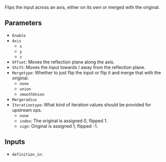 Flips the input across an axis, either on its own or merged with the original.

## Parameters

* `Enable`
* `Axis`
  * `x`
  * `y`
  * `z`
* `Offset`: Moves the reflection plane along the axis.
* `Shift`: Moves the input towards / away from the reflection plane.
* `Mergetype`: Whether to just flip the input or flip it and merge that with the original.
  * `none`
  * `union`
  * `smoothUnion`
* `Mergeradius`
* `Iterationtype`: What kind of iteration values should be provided for upstream ops.
  * `none`
  * `index`: The original is assigned 0, flipped 1.
  * `sign`: Original is assigned 1, flipped -1.

## Inputs

* `definition_in`: 